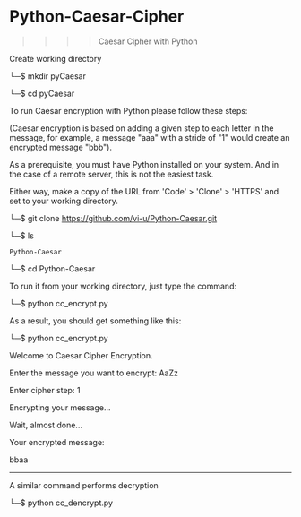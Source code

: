 # Python-Caesar-Cipher

>>>> Caesar Cipher with Python

Create working directory

└─$ mkdir pyCaesar

└─$ cd pyCaesar


To run Caesar encryption with Python please follow these steps:

(Caesar encryption is based on adding a given step to each letter in the message,
for example, a message "aaa" with a stride of "1" would create an encrypted message "bbb").

As a prerequisite, you must have Python installed on your system.
And in the case of a remote server, this is not the easiest task.

Either way, make a copy of the URL from 'Code' > 'Clone' > 'HTTPS' and set to your working directory.

└─$ git clone https://github.com/vi-u/Python-Caesar.git

└─$ ls

    Python-Caesar

└─$ cd Python-Caesar

To run it from your working directory, just type the command:

└─$ python cc_encrypt.py

As a result, you should get something like this:

└─$ python cc_encrypt.py

Welcome to Caesar Cipher Encryption.

Enter the message you want to encrypt: AaZz

Enter cipher step: 1

Encrypting your message...

Wait, almost done...

Your encrypted message:

bbaa


*** 
A similar command performs decryption

└─$ python cc_dencrypt.py 

